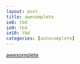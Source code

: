 ```yaml
---
layout: post
title: awesomplete
ie8: tbd 
ie9: tbd 
ie10: tbd 
categories: [autocomplete]
---
```

[awesomplete](https://github.com/LeaVerou/awesomplete)

